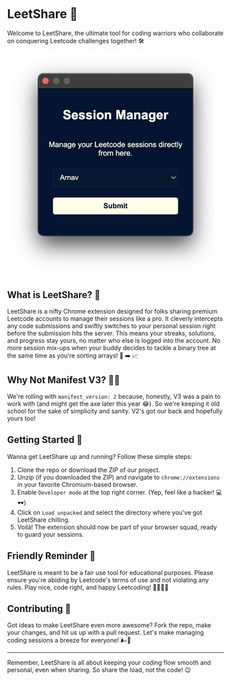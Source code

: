 # LeetShare 🚀

Welcome to LeetShare, the ultimate tool for coding warriors who collaborate on conquering Leetcode challenges together! 🛠️



<p align="center"><img src="image.png" width=500 /></p>

## What is LeetShare? 🤔

LeetShare is a nifty Chrome extension designed for folks sharing premium Leetcode accounts to manage their sessions like a pro. It cleverly intercepts any code submissions and swiftly switches to your personal session right before the submission hits the server. This means your streaks, solutions, and progress stay yours, no matter who else is logged into the account. No more session mix-ups when your buddy decides to tackle a binary tree at the same time as you're sorting arrays! 🌳 ➡️ 📈

## Why Not Manifest V3? 🤷‍♂️

We're rolling with `manifest_version: 2` because, honestly, V3 was a pain to work with (and might get the axe later this year 😂). So we're keeping it old school for the sake of simplicity and sanity. V2's got our back and hopefully yours too!

## Getting Started 🌟

Wanna get LeetShare up and running? Follow these simple steps:

1. Clone the repo or download the ZIP of our project.
2. Unzip (if you downloaded the ZIP) and navigate to `chrome://extensions` in your favorite Chromium-based browser.
3. Enable `Developer mode` at the top right corner. (Yep, feel like a hacker! 💻🕶️)
4. Click on `Load unpacked` and select the directory where you've got LeetShare chilling.
5. Voilà! The extension should now be part of your browser squad, ready to guard your sessions.

## Friendly Reminder 📌

LeetShare is meant to be a fair use tool for educational purposes. Please ensure you're abiding by Leetcode's terms of use and not violating any rules. Play nice, code right, and happy Leetcoding! 👩‍💻👨‍💻

## Contributing 🤝

Got ideas to make LeetShare even more awesome? Fork the repo, make your changes, and hit us up with a pull request. Let's make managing coding sessions a breeze for everyone! 🌬️🍃

---

Remember, LeetShare is all about keeping your coding flow smooth and personal, even when sharing. So share the load, not the code! 😉

